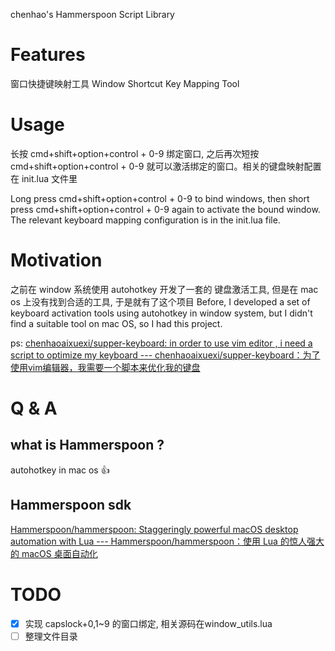 chenhao's  Hammerspoon Script Library
# Features
窗口快捷键映射工具
Window Shortcut Key Mapping Tool
# Usage
长按 cmd+shift+option+control + 0-9 绑定窗口, 之后再次短按 cmd+shift+option+control + 0-9 就可以激活绑定的窗口。相关的键盘映射配置在 init.lua 文件里

Long press cmd+shift+option+control + 0-9 to bind windows, then short press cmd+shift+option+control + 0-9 again to activate the bound window. The relevant keyboard mapping configuration is in the init.lua file.
# Motivation
之前在 window 系统使用 autohotkey 开发了一套的 键盘激活工具, 但是在 mac os 上没有找到合适的工具, 于是就有了这个项目
Before, I developed a set of keyboard activation tools using autohotkey in window system, but I didn't find a suitable tool on mac OS, so I had this project.

ps: [chenhaoaixuexi/supper-keyboard: in order to use vim editor , i need a script to optimize my keyboard --- chenhaoaixuexi/supper-keyboard：为了使用vim编辑器，我需要一个脚本来优化我的键盘](https://github.com/chenhaoaixuexi/supper-keyboard)
# Q & A
## what is Hammerspoon ?
autohotkey in mac os 👍
## Hammerspoon sdk
[Hammerspoon/hammerspoon: Staggeringly powerful macOS desktop automation with Lua --- Hammerspoon/hammerspoon：使用 Lua 的惊人强大的 macOS 桌面自动化](https://github.com/Hammerspoon/hammerspoon)
# TODO
- [x] 实现 capslock+0,1~9 的窗口绑定, 相关源码在window_utils.lua
- [ ]  整理文件目录
